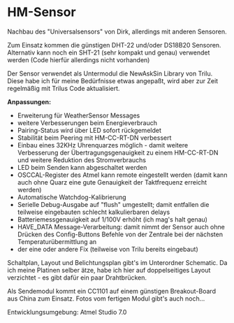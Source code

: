 # HM-Sensor

Nachbau des "Universalsensors" von Dirk, allerdings mit anderen Sensoren.

Zum Einsatz kommen die günstigen DHT-22 und/oder DS18B20 Sensoren. 
Alternativ kann noch ein SHT-21 (sehr kompakt und genau) verwendet werden (Code hierfür allerdings nicht vorhanden)

Der Sensor verwendet als Untermodul die NewAskSin Library von Trilu. Diese habe ich für meine Bedürfnisse etwas angepaßt, wird aber zur Zeit regelmäßig mit Trilus Code aktualisiert.

**Anpassungen:**

 - Erweiterung für WeatherSensor Messages
 - weitere Verbesserungen beim Energieverbrauch
 - Pairing-Status wird über LED sofort rückgemeldet
 - Stabilität beim Peering mit HM-CC-RT-DN verbessert
 - Einbau eines 32KHz Uhrenquarzes möglich - damit weitere Verbesserung der Übertragungsgenauigkeit zu einem HM-CC-RT-DN und weitere Reduktion des Stromverbrauchs
 - LED beim Senden kann abgeschaltet werden
 - OSCCAL-Register des Atmel kann remote eingestellt werden (damit kann auch ohne Quarz eine gute Genauigkeit der Taktfrequenz erreicht werden)
 - Automatische Watchdog-Kalibrierung
 - Serielle Debug-Ausgabe auf "flush" umgestellt; damit entfallen die teilweise eingebauten schlecht kalkulierbaren delays
 - Batteriemessgenauigkeit auf 1/100V erhöht (ich mag's halt genau)
 - HAVE_DATA Message-Verarbeitung: damit nimmt der Sensor auch ohne Drücken des Config-Buttons Befehle von der Zentrale bei der nächsten Temperaturübermittlung an
 - der eine oder andere Fix (teilweise von Trilu bereits eingebaut)

Schaltplan, Layout und Belichtungsplan gibt's im Unterordner Schematic.
Da ich meine Platinen selber ätze, habe ich hier auf doppelseitiges Layout verzichtet - es gibt dafür ein paar Drahtbrücken.

Als Sendemodul kommt ein CC1101 auf einem günstigen Breakout-Board aus China zum Einsatz.
Fotos vom fertigen Modul gibt's auch noch...

Entwicklungsumgebung: Atmel Studio 7.0
